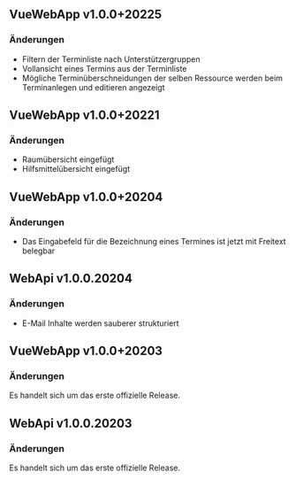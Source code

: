 ## VueWebApp v1.0.0+20225

### Änderungen

* Filtern der Terminliste nach Unterstützergruppen
* Vollansicht eines Termins aus der Terminliste
* Mögliche Terminüberschneidungen der selben Ressource werden beim Terminanlegen und editieren angezeigt

## VueWebApp v1.0.0+20221

### Änderungen

* Raumübersicht eingefügt
* Hilfsmittelübersicht eingefügt


<a name="VueWebApp_v1.0.0+20204"></a>
## VueWebApp v1.0.0+20204

### Änderungen

* Das Eingabefeld für die Bezeichnung eines Termines ist jetzt mit Freitext belegbar

<a name="WebApi_v1.0.0.20204"></a>
## WebApi v1.0.0.20204

### Änderungen

* E-Mail Inhalte werden sauberer strukturiert

<a name="VueWebApp_v1.0.0+20203"></a>
## VueWebApp v1.0.0+20203

### Änderungen

Es handelt sich um das erste offizielle Release.

<a name="WebApi_v1.0.0.20203"></a>
## WebApi v1.0.0.20203

### Änderungen

Es handelt sich um das erste offizielle Release.